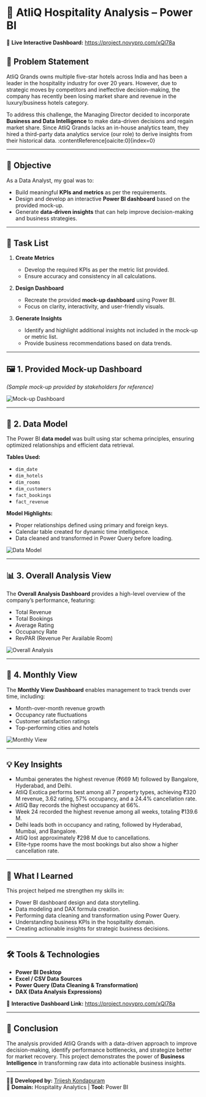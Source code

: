 # 🏨 AtliQ Hospitality Analysis – Power BI

🔗 **Live Interactive Dashboard:** https://project.novypro.com/xQl78a

## 📌 Problem Statement  
AtliQ Grands owns multiple five-star hotels across India and has been a leader in the hospitality industry for over 20 years. However, due to strategic moves by competitors and ineffective decision-making, the company has recently been losing market share and revenue in the luxury/business hotels category.

To address this challenge, the Managing Director decided to incorporate **Business and Data Intelligence** to make data-driven decisions and regain market share. Since AtliQ Grands lacks an in-house analytics team, they hired a third-party data analytics service (our role) to derive insights from their historical data. :contentReference[oaicite:0]{index=0}

---

## 🎯 Objective  
As a Data Analyst, my goal was to:  
- Build meaningful **KPIs and metrics** as per the requirements.  
- Design and develop an interactive **Power BI dashboard** based on the provided mock-up.  
- Generate **data-driven insights** that can help improve decision-making and business strategies.

---

## 🧾 Task List

1. **Create Metrics**  
   - Develop the required KPIs as per the metric list provided.  
   - Ensure accuracy and consistency in all calculations.  

2. **Design Dashboard**  
   - Recreate the provided **mock-up dashboard** using Power BI.  
   - Focus on clarity, interactivity, and user-friendly visuals.

3. **Generate Insights**  
   - Identify and highlight additional insights not included in the mock-up or metric list.  
   - Provide business recommendations based on data trends.

---

## 🖼️ 1. Provided Mock-up Dashboard  
*(Sample mock-up provided by stakeholders for reference)*

![Mock-up Dashboard](Datasets/mock%20up%20dashboard_atliq%20grands.png)

---

## 🧩 2. Data Model  
The Power BI **data model** was built using star schema principles, ensuring optimized relationships and efficient data retrieval.

**Tables Used:**  
- `dim_date`  
- `dim_hotels`  
- `dim_rooms`  
- `dim_customers`  
- `fact_bookings`  
- `fact_revenue`

**Model Highlights:**  
- Proper relationships defined using primary and foreign keys.  
- Calendar table created for dynamic time intelligence.  
- Data cleaned and transformed in Power Query before loading.

![Data Model](resources/Model.png)

---

## 📊 3. Overall Analysis View  
The **Overall Analysis Dashboard** provides a high-level overview of the company’s performance, featuring:  
- Total Revenue  
- Total Bookings  
- Average Rating  
- Occupancy Rate  
- RevPAR (Revenue Per Available Room)

![Overall Analysis](resources/Home%20View.png)

---

## 📅 4. Monthly View  
The **Monthly View Dashboard** enables management to track trends over time, including:  
- Month-over-month revenue growth  
- Occupancy rate fluctuations  
- Customer satisfaction ratings  
- Top-performing cities and hotels  

![Monthly View](resources/Monthly%20View.png)

---

## 💡 Key Insights  
- Mumbai generates the highest revenue (₹669 M) followed by Bangalore, Hyderabad, and Delhi.  
- AtliQ Exotica performs best among all 7 property types, achieving ₹320 M revenue, 3.62 rating, 57% occupancy, and a 24.4% cancellation rate.  
- AtliQ Bay records the highest occupancy at 66%.  
- Week 24 recorded the highest revenue among all weeks, totaling ₹139.6 M.  
- Delhi leads both in occupancy and rating, followed by Hyderabad, Mumbai, and Bangalore.  
- AtliQ lost approximately ₹298 M due to cancellations.  
- Elite-type rooms have the most bookings but also show a higher cancellation rate.

---

## 📘 What I Learned  
This project helped me strengthen my skills in:  
- Power BI dashboard design and data storytelling.  
- Data modeling and DAX formula creation.  
- Performing data cleaning and transformation using Power Query.  
- Understanding business KPIs in the hospitality domain.  
- Creating actionable insights for strategic business decisions.

---

## 🛠️ Tools & Technologies  
- **Power BI Desktop**  
- **Excel / CSV Data Sources**  
- **Power Query (Data Cleaning & Transformation)**  
- **DAX (Data Analysis Expressions)**  

🔗 **Interactive Dashboard Link:** https://project.novypro.com/xQl78a  

---

## 🏁 Conclusion  
The analysis provided AtliQ Grands with a data-driven approach to improve decision-making, identify performance bottlenecks, and strategize better for market recovery. This project demonstrates the power of **Business Intelligence** in transforming raw data into actionable business insights.

---

👨‍💻 **Developed by:** [Trijesh Kondapuram](https://github.com/trijesh61)  
📅 **Domain:** Hospitality Analytics | **Tool:** Power BI
